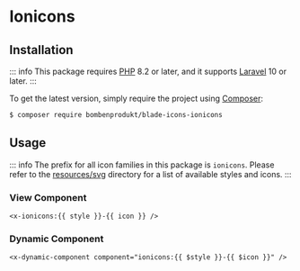 # Ionicons

## Installation

::: info
This package requires [PHP](https://www.php.net/) 8.2 or later, and it supports [Laravel](https://laravel.com/) 10 or later.
:::

To get the latest version, simply require the project using [Composer](https://getcomposer.org/):

```bash
$ composer require bombenprodukt/blade-icons-ionicons
```

## Usage

::: info
The prefix for all icon families in this package is `ionicons`. Please refer to the [resources/svg](https://github.com/faustbrian/blade-icons-ionicons/tree/main/resources/svg) directory for a list of available styles and icons.
:::

### View Component

```blade
<x-ionicons:{{ style }}-{{ icon }} />
```

### Dynamic Component

```blade
<x-dynamic-component component="ionicons:{{ $style }}-{{ $icon }}" />
```

